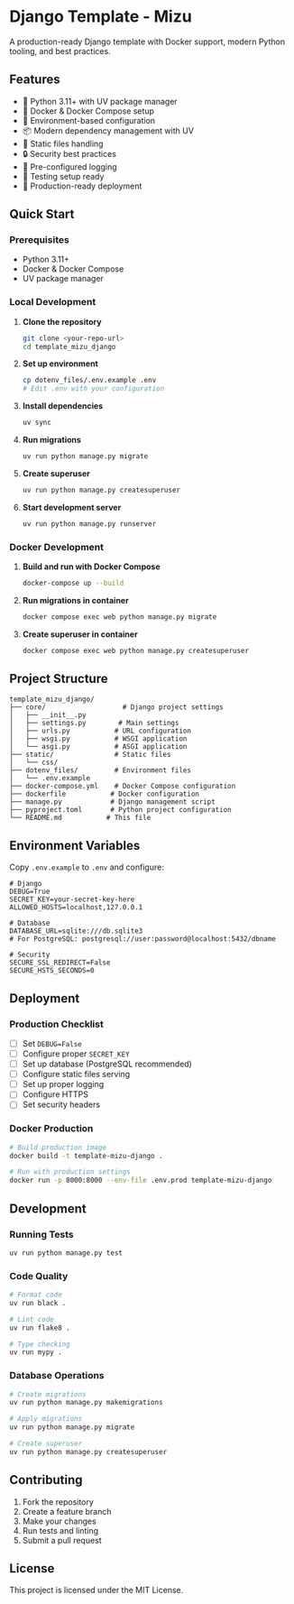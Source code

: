# Django Template - Mizu

A production-ready Django template with Docker support, modern Python tooling, and best practices.

## Features

- 🐍 Python 3.11+ with UV package manager
- 🐳 Docker & Docker Compose setup
- 🔧 Environment-based configuration
- 📦 Modern dependency management with UV
- 🎨 Static files handling
- 🔒 Security best practices
- 📝 Pre-configured logging
- 🧪 Testing setup ready
- 🚀 Production-ready deployment

## Quick Start

### Prerequisites

- Python 3.11+
- Docker & Docker Compose
- UV package manager

### Local Development

1. **Clone the repository**

   ```bash
   git clone <your-repo-url>
   cd template_mizu_django
   ```

2. **Set up environment**

   ```bash
   cp dotenv_files/.env.example .env
   # Edit .env with your configuration
   ```

3. **Install dependencies**

   ```bash
   uv sync
   ```

4. **Run migrations**

   ```bash
   uv run python manage.py migrate
   ```

5. **Create superuser**

   ```bash
   uv run python manage.py createsuperuser
   ```

6. **Start development server**
   ```bash
   uv run python manage.py runserver
   ```

### Docker Development

1. **Build and run with Docker Compose**

   ```bash
   docker-compose up --build
   ```

2. **Run migrations in container**

   ```bash
   docker compose exec web python manage.py migrate
   ```

3. **Create superuser in container**
   ```bash
   docker compose exec web python manage.py createsuperuser
   ```

## Project Structure

```
template_mizu_django/
├── core/                   # Django project settings
│   ├── __init__.py
│   ├── settings.py        # Main settings
│   ├── urls.py           # URL configuration
│   ├── wsgi.py           # WSGI application
│   └── asgi.py           # ASGI application
├── static/               # Static files
│   └── css/
├── dotenv_files/         # Environment files
│   └── .env.example
├── docker-compose.yml    # Docker Compose configuration
├── dockerfile           # Docker configuration
├── manage.py            # Django management script
├── pyproject.toml       # Python project configuration
└── README.md           # This file
```

## Environment Variables

Copy `.env.example` to `.env` and configure:

```env
# Django
DEBUG=True
SECRET_KEY=your-secret-key-here
ALLOWED_HOSTS=localhost,127.0.0.1

# Database
DATABASE_URL=sqlite:///db.sqlite3
# For PostgreSQL: postgresql://user:password@localhost:5432/dbname

# Security
SECURE_SSL_REDIRECT=False
SECURE_HSTS_SECONDS=0
```

## Deployment

### Production Checklist

- [ ] Set `DEBUG=False`
- [ ] Configure proper `SECRET_KEY`
- [ ] Set up database (PostgreSQL recommended)
- [ ] Configure static files serving
- [ ] Set up proper logging
- [ ] Configure HTTPS
- [ ] Set security headers

### Docker Production

```bash
# Build production image
docker build -t template-mizu-django .

# Run with production settings
docker run -p 8000:8000 --env-file .env.prod template-mizu-django
```

## Development

### Running Tests

```bash
uv run python manage.py test
```

### Code Quality

```bash
# Format code
uv run black .

# Lint code
uv run flake8 .

# Type checking
uv run mypy .
```

### Database Operations

```bash
# Create migrations
uv run python manage.py makemigrations

# Apply migrations
uv run python manage.py migrate

# Create superuser
uv run python manage.py createsuperuser
```

## Contributing

1. Fork the repository
2. Create a feature branch
3. Make your changes
4. Run tests and linting
5. Submit a pull request

## License

This project is licensed under the MIT License.
